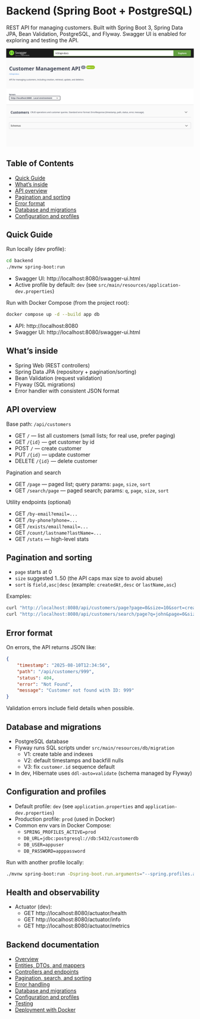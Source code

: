 # Backend (Spring Boot + PostgreSQL)

REST API for managing customers. Built with Spring Boot 3, Spring Data JPA, Bean Validation, PostgreSQL, and Flyway. Swagger UI is enabled for exploring and testing the API.

![Swagger screenshot](../docs/images/swagger_screenshot.png)

## Table of Contents

- [Quick Guide](#quick-guide)
- [What’s inside](#whats-inside)
- [API overview](#api-overview)
- [Pagination and sorting](#pagination-and-sorting)
- [Error format](#error-format)
- [Database and migrations](#database-and-migrations)
- [Configuration and profiles](#configuration-and-profiles)

## Quick Guide

Run locally (dev profile):

```bash
cd backend
./mvnw spring-boot:run
```

- Swagger UI: http://localhost:8080/swagger-ui.html
- Active profile by default: `dev` (see `src/main/resources/application-dev.properties`)

Run with Docker Compose (from the project root):

```bash
docker compose up -d --build app db
```

- API: http://localhost:8080
- Swagger UI: http://localhost:8080/swagger-ui.html

## What’s inside

- Spring Web (REST controllers)
- Spring Data JPA (repository + pagination/sorting)
- Bean Validation (request validation)
- Flyway (SQL migrations)
- Error handler with consistent JSON format

## API overview

Base path: `/api/customers`

- GET `/` — list all customers (small lists; for real use, prefer paging)
- GET `/{id}` — get customer by id
- POST `/` — create customer
- PUT `/{id}` — update customer
- DELETE `/{id}` — delete customer

Pagination and search
- GET `/page` — paged list; query params: `page`, `size`, `sort`
- GET `/search/page` — paged search; params: `q`, `page`, `size`, `sort`

Utility endpoints (optional)
- GET `/by-email?email=...`
- GET `/by-phone?phone=...`
- GET `/exists/email?email=...`
- GET `/count/lastname?lastName=...`
- GET `/stats` — high-level stats

## Pagination and sorting

- `page` starts at 0
- `size` suggested 1..50 (the API caps max size to avoid abuse)
- `sort` is `field,asc|desc` (example: `createdAt,desc` or `lastName,asc`)

Examples:

```bash
curl "http://localhost:8080/api/customers/page?page=0&size=10&sort=createdAt,desc"
curl "http://localhost:8080/api/customers/search/page?q=john&page=0&size=5&sort=lastName,asc"
```

## Error format

On errors, the API returns JSON like:

```json
{
	"timestamp": "2025-08-10T12:34:56",
	"path": "/api/customers/999",
	"status": 404,
	"error": "Not Found",
	"message": "Customer not found with ID: 999"
}
```

Validation errors include field details when possible.

## Database and migrations

- PostgreSQL database
- Flyway runs SQL scripts under `src/main/resources/db/migration`
	- V1: create table and indexes
	- V2: default timestamps and backfill nulls
	- V3: fix `customer.id` sequence default
- In dev, Hibernate uses `ddl-auto=validate` (schema managed by Flyway)

## Configuration and profiles

- Default profile: `dev` (see `application.properties` and `application-dev.properties`)
- Production profile: `prod` (used in Docker)
- Common env vars in Docker Compose:
	- `SPRING_PROFILES_ACTIVE=prod`
	- `DB_URL=jdbc:postgresql://db:5432/customerdb`
	- `DB_USER=appuser`
	- `DB_PASSWORD=apppassword`

Run with another profile locally:

```bash
./mvnw spring-boot:run -Dspring-boot.run.arguments="--spring.profiles.active=prod"
```

## Health and observability

- Actuator (dev):
	- GET http://localhost:8080/actuator/health
	- GET http://localhost:8080/actuator/info
	- GET http://localhost:8080/actuator/metrics

## Backend documentation

- [Overview](docs/01-overview.md)
- [Entities, DTOs, and mappers](docs/02-entities-dtos.md)
- [Controllers and endpoints](docs/03-controllers-endpoints.md)
- [Pagination, search, and sorting](docs/04-pagination-search-sorting.md)
- [Error handling](docs/05-error-handling.md)
- [Database and migrations](docs/06-database-migrations.md)
- [Configuration and profiles](docs/07-configuration-profiles.md)
- [Testing](docs/08-testing.md)
- [Deployment with Docker](docs/09-deployment-docker.md)
